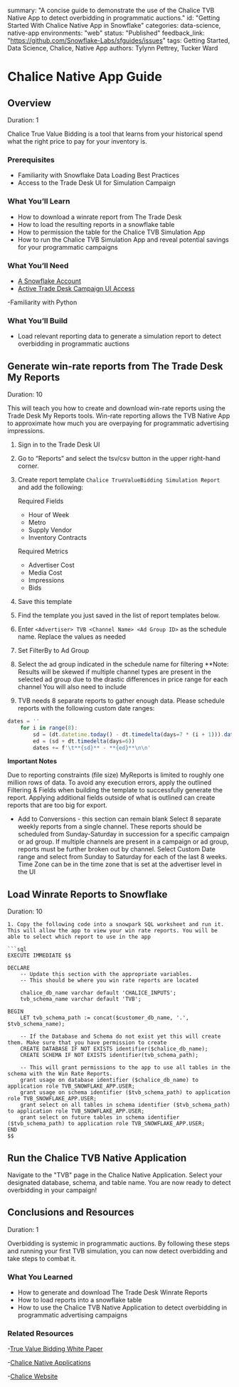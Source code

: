 summary: "A concise guide to demonstrate the use of the Chalice TVB Native App to detect overbidding in programmatic auctions."
id: "Getting Started With Chalice Native App in Snowflake"
categories: data-science, native-app
environments: "web"
status: "Published"
feedback_link: "https://github.com/Snowflake-Labs/sfguides/issues"
tags: Getting Started, Data Science, Chalice, Native App 
authors: Tylynn Pettrey, Tucker Ward 

# Chalice Native App Guide
<!-- ------------------------ -->
## Overview 
Duration: 1

Chalice True Value Bidding is a tool that learns from your historical spend
what the right price to pay for your inventory is. 

### Prerequisites
- Familiarity with Snowflake Data Loading Best Practices
- Access to the Trade Desk UI for Simulation Campaign
### What You’ll Learn 
- How to download a winrate report from The Trade Desk 
- How to load the resulting reports in a snowflake table  
- How to permission the table for the Chalice TVB Simulation App
- How to run the Chalice TVB Simulation App and reveal potential savings for your programmatic campaigns

### What You’ll Need 
- [A Snowflake Account](https://signup.snowflake.com/) 
- [Active Trade Desk Campaign UI Access](https://www.thetradedesk.com/us)

-Familiarity with Python 

### What You’ll Build 
- Load relevant reporting data to generate a simulation report to detect overbidding in programmatic auctions

<!-- ------------------------ -->
## Generate win-rate reports from The Trade Desk My Reports
Duration: 10

This will teach you how to create and download win-rate reports using the Trade Desk My Reports tools. Win-rate reporting allows the TVB Native App to approximate how much you are overpaying for programmatic advertising impressions. 

1. Sign in to the Trade Desk UI
2. Go to “Reports” and select the tsv/csv button in the upper right-hand corner.
3. Create report template `Chalice TrueValueBidding Simulation Report` and add the following:

    Required Fields  
    - Hour of Week
    - Metro
    - Supply Vendor
    - Inventory Contracts
    
    Required Metrics
    - Advertiser Cost
    - Media Cost
    - Impressions
    - Bids

4. Save this template
5. Find the template you just saved in the list of report templates below.
6. Enter `<Advertiser> TVB <Channel Name> <Ad Group ID>` as the schedule name. Replace the values as needed
7. Set FilterBy to Ad Group
8. Select the ad group indicated in the schedule name for filtering **Note: Results will be skewed if multiple channel 
types are present in the selected ad group due to the drastic differences in price range for each channel
You will also need to include
9. TVB needs 8 separate reports to gather enough data. Please schedule reports with the following custom date ranges:

```javascript
dates = ''
    for i in range(8):
        sd = (dt.datetime.today() - dt.timedelta(days=7 * (i + 1))).date()
        ed = (sd + dt.timedelta(days=6))
        dates += f'\t**{sd}** - **{ed}**\n\n'
```

**Important Notes**

Due to reporting constraints (file size) MyReports is limited to roughly one million rows of data. To avoid any execution errors, apply the outlined Filtering & Fields when building the template to successfully generate the report. Applying additional fields outside of what is outlined can create reports that are too big for export. 
- Add to Conversions - this section can remain blank 
Select 8 separate weekly reports from a single channel. These reports should be scheduled from Sunday-Saturday in succession for a specific campaign or ad group. If multiple channels are present in a campaign or ad group, reports must be further broken out by channel. 
Select Custom Date range and select from Sunday to Saturday for each of the last 8 weeks. Time Zone can be in the time zone that is set at the advertiser level in the UI


## Load Winrate Reports to Snowflake 
Duration: 10

```
1. Copy the following code into a snowpark SQL worksheet and run it. This will allow the app to view your win rate reports. You will be able to select which report to use in the app

```sql
EXECUTE IMMEDIATE $$

DECLARE
    -- Update this section with the appropriate variables. 
    -- This should be where you win rate reports are located
    
    chalice_db_name varchar default 'CHALICE_INPUTS';
    tvb_schema_name varchar default 'TVB';
    
BEGIN
    LET tvb_schema_path := concat($customer_db_name, '.', $tvb_schema_name);

    -- If the Database and Schema do not exist yet this will create them. Make sure that you have permission to create
    CREATE DATABASE IF NOT EXISTS identifier($chalice_db_name);
    CREATE SCHEMA IF NOT EXISTS identifier(tvb_schema_path);
    
    -- This will grant permissions to the app to use all tables in the schema with the Win Rate Reports. 
    grant usage on database identifier ($chalice_db_name) to application role TVB_SNOWFLAKE_APP.USER;
    grant usage on schema identifier ($tvb_schema_path) to application role TVB_SNOWFLAKE_APP.USER;
    grant select on all tables in schema identifier ($tvb_schema_path) to application role TVB_SNOWFLAKE_APP.USER;
    grant select on future tables in schema identifier ($tvb_schema_path) to application role TVB_SNOWFLAKE_APP.USER;
END
$$
```

## Run the Chalice TVB Native Application

Navigate to the "TVB" page in the Chalice Native Application. Select your designated database, schema, and table name. You are now ready to detect overbidding in your campaign!
<!-- ------------------------ -->

## Conclusions and Resources
Duration: 1


Overbidding is systemic in programmatic auctions. By following these steps and running your first TVB simulation, you can now detect overbidding and take steps to combat it. 

### What You Learned

- How to generate and download The Trade Desk Winrate Reports
- How to load reports into a snowflake table
- How to use the Chalice TVB Native Application to detect overbidding in programmatic advertising campaigns

### Related Resources

-[True Value Bidding White Paper](https://docsend.com/view/hxwp8j7qmud6kz8i)

-[Chalice Native Applications](https://app.snowflake.com/marketplace/providers/GZT0Z9XTXTP/Chalice%20Custom%20Algorithms?search=chalice)

-[Chalice Website](https://www.chalice.ai/)


